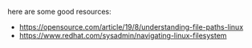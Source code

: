 here are some good resources:

- https://opensource.com/article/19/8/understanding-file-paths-linux
- https://www.redhat.com/sysadmin/navigating-linux-filesystem
